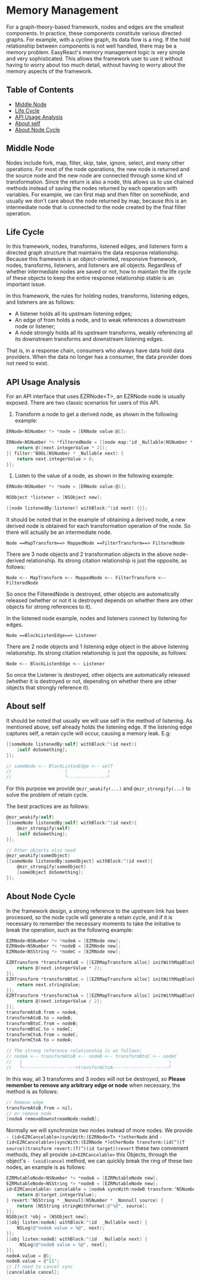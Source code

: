 # Memory Management

For a graph-theory-based framework, nodes and edges are the smallest components. In practice, these components constitute various directed graphs. For example, with a cycline graph, its data flow is a ring. If the hold relationship between components is not well handled, there may be a memory problem. EasyReact's memory management logic is very simple and very sophisticated. This allows the framework user to use it without having to worry about too much detail, without having to worry about the memory aspects of the framework.

## Table of Contents

<!-- TOC -->

- [Middle Node](#middle-node)
- [Life Cycle](#life-cycle)
- [API Usage Analysis](#api-usage-analysis)
- [About self](#about-self)
- [About Node Cycle](#about-node-cycle)

<!-- /TOC -->

## Middle Node

Nodes include fork, map, filter, skip, take, ignore, select, and many other operations. For most of the node operations, the new node is returned and the source node and the new node are connected through some kind of transformation. Since the return is also a node, this allows us to use chained methods instead of saving the nodes returned by each operation with variables. For example, we can first map and then filter on someNode, and usually we don't care about the node returned by map, because this is an intermediate node that is connected to the node created by the final filter operation.

## Life Cycle

In this framework, nodes, transforms, listened edges, and listeners form a directed graph structure that maintains the data response relationship. Because this framework is an object-oriented, responsive framework, nodes, transforms, listeners, and listeners are all objects. Regardless of whether intermediate nodes are saved or not, how to maintain the life cycle of these objects to keep the entire response relationship stable is an important issue.

In this framework, the rules for holding nodes, transforms, listening edges, and listeners are as follows:

- A listener holds all its upstream listening edges;
- An edge of from holds a node, and to weak references a downstream node or listener;
- A node strongly holds all its upstream transforms, weakly referencing all its downstream transforms and downstream listening edges.

That is, in a response chain, consumers who always have data hold data providers. When the data no longer has a consumer, the data provider does not need to exist.

## API Usage Analysis

For an API interface that uses EZRNode\<T\>, an EZRNode node is usually exposed.
There are two classic scenarios for users of this API.

1. Transform a node to get a derived node, as shown in the following example:

```objective-c
ERNode<NSNumber *> *node = [ERNode value:@1];

ERNode<NSNumber *> *filteredNode = [[node map:^id _Nullable(NSNumber * _Nullable next) {
    return @([next.integerValue * 2]);
}] filter:^BOOL(NSNumber * _Nullable next) {
    return next.integerValue > 0;
}];
```

1. Listen to the value of a node, as shown in the following example:

```objective-c
ERNode<NSNumber *> *node = [ERNode value:@1];

NSObject *listener = [NSObject new];

[[node listenedBy:listener] withBlock:^(id next) {}];
```

It should be noted that in the example of obtaining a derived node, a new derived node is obtained for each transformation operation of the node. So there will actually be an intermediate node.

```plaintext
Node ==MapTransform==> MappedNode ==FilterTransform==> FilteredNode
```

There are 3 node objects and 2 transformation objects in the above node-derived relationship. Its strong citation relationship is just the opposite, as follows:

```plaintext
Node <-- MapTransform <-- MappedNode <-- FilterTransform <-- FilteredNode
```

So once the FilteredNode is destroyed, other objects are automatically released (whether or not it is destroyed depends on whether there are other objects for strong references to it).

In the listened node example, nodes and listeners connect by listening for edges.

```plaintext
Node ==BlockListenEdge==> Listener
```

There are 2 node objects and 1 listening edge object in the above listening relationship. Its strong citation relationship is just the opposite, as follows:

```plaintext
Node <-- BlockListenEdge <-- Listener
```

So once the Listener is destroyed, other objects are automatically released (whether it is destroyed or not, depending on whether there are other objects that strongly reference it).

## About self

It should be noted that usually we will use self in the method of listening. As mentioned above, self already holds the listening edge. If the listening edge captures self, a retain cycle will occur, causing a memory leak. E.g:

```objective-c
[[someNode listenedBy:self] withBlock:^(id next){
    [self doSomething];
}];

// someNode <-- BlockListenEdge <-- self
//                    |               ↑
//                    └---------------┘
```

For this purpose we provide `@ezr_weakify(...)` and `@ezr_strongify(...)` to solve the problem of retain cycle.

The best practices are as follows:

```objective-c
@ezr_weakify(self)
[[someNode listenedBy:self] withBlock:^(id next){
    @ezr_strongify(self)
    [self doSomething];
}];

// Other objects also need
@ezr_weakify(someObject)
[[someNode listenedBy:someObject] withBlock:^(id next){
    @ezr_strongify(someObject)
    [someObject doSomething];
}];
```

## About Node Cycle

In the framework design, a strong reference to the upstream link has been processed, so the node cycle will generate a retain cycle, and if it is necessary to remember the necessary moments to take the initiative to break the operation, such as the following example:

```objective-c
EZRNode<NSNumber *> *nodeA = [EZRNode new];
EZRNode<NSNumber *> *nodeB = [EZRNode new];
EZRNode<NSString *> *nodeC = [EZRNode new];

EZRTransform *transformAtoB = [[EZRMapTransform alloc] initWithMapBlock:^NSNumber *(NSNumber *next) {
    return @(next.integerValue * 2);
}];
EZRTransform *transformBtoC = [[EZRMapTransform alloc] initWithMapBlock:^NSString *(NSNumber *next) {
    return next.stringValue;
}];
EZRTransform *transformCtoA = [[EZRMapTransform alloc] initWithMapBlock:^NSNumber *(NSString *next) {
    return @(next.integerValue / 2);
}];
transformAtoB.from = nodeA;
transformAtoB.to = nodeB;
transformBtoC.from = nodeB;
transformBtoC.to = nodeC;
transformCtoA.from = nodeC;
transformCtoA.to = nodeA;

// The strong reference relationship is as follows:
// nodeA <-- transformAtoB <-- nodeB <-- transformBtoC <-- nodeC
//   |                                                       ↑
//   └-------------------->transformCtoA---------------------┘
```

In this way, all 3 transforms and 3 nodes will not be destroyed, so **Please remember to remove any arbitrary edge or node** when necessary, the method is as follows:

```objective-c
// Remove edge
transformAtoB.from = nil;
// or remove node
[nodeA removeDownstreamNode:nodeB];
```

Normally we will synchronize two nodes instead of more nodes. We provide `- (id<EZRCancelable>)syncWith:(EZRNode<T> *)otherNode` and `- (id<EZRCancelable>)syncWith:(EZRNode *)otherNode transform:(id(^)(T source))transform revert:(T(^)(id target))revert` these two convenient methods, they all provide `id<EZRCancelable>` this Objects, through the object's `- (void)cancel` method, we can quickly break the ring of these two nodes, an example is as follows:

```objective-c
EZRMutableNode<NSNumber *> *nodeA = [EZRMutableNode new];
EZRMutableNode<NSString *> *nodeB = [EZRMutableNode new];
id<EZRCancelable> cancelable = [nodeA syncWith:nodeB transform:^NSNumber * _Nonnull(NSString * _Nonnull target) {
    return @(target.integerValue);
} revert:^NSString * _Nonnull(NSNumber * _Nonnull source) {
    return [NSString stringWithFormat:@"%@", source];
}];
NSObject *obj = [NSObject new];
[[obj listen:nodeA] withBlock:^(id  _Nullable next) {
    NSLog(@"nodeA value = %@", next);
}];
[[obj listen:nodeB] withBlock:^(id  _Nullable next) {
     NSLog(@"nodeB value = %@", next);
}];
nodeA.value = @1;
nodeB.value = @"11";
// If need to cancel sync
[cancelable cancel];
```
